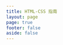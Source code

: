 ```yaml
---
title: HTML-CSS 指南
layout: page
page: true
footer: false
aside: false
---
```


<DashboardView title="HTML-CSS 指南"/>

<script setup>
  import { DashboardView } from '../components'
</script>
